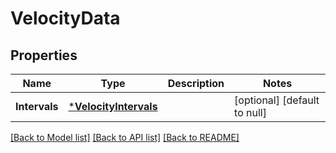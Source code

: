 # VelocityData

## Properties
Name | Type | Description | Notes
------------ | ------------- | ------------- | -------------
**Intervals** | [***VelocityIntervals**](VelocityIntervals.md) |  | [optional] [default to null]

[[Back to Model list]](../README.md#documentation-for-models) [[Back to API list]](../README.md#documentation-for-api-endpoints) [[Back to README]](../README.md)

